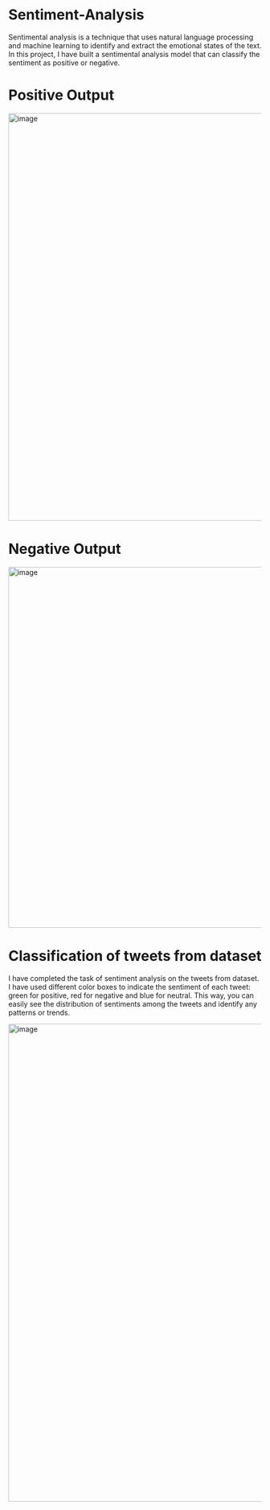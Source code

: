 # Sentiment-Analysis
Sentimental analysis is a technique that uses natural language processing and machine learning to identify and extract the emotional states of the text. In this project, I have built a sentimental analysis model that can classify the sentiment as positive or negative.

# Positive Output
<img width="811" alt="image" src="https://github.com/pradyumnagnaik/Sentiment-Analysis/assets/135484402/eb3388a0-7e26-4ae5-acd6-cbd865f04b7f">

# Negative Output
<img width="718" alt="image" src="https://github.com/pradyumnagnaik/Sentiment-Analysis/assets/135484402/cc81e5f7-f716-483b-825e-1d719508b9fb">

# Classification of tweets from dataset

I have completed the task of sentiment analysis on the tweets from dataset. I have used different color boxes to indicate the sentiment of each tweet: green for positive, red for negative and blue for neutral. This way, you can easily see the distribution of sentiments among the tweets and identify any patterns or trends.

<img width="951" alt="image" src="https://github.com/pradyumnagnaik/Sentiment-Analysis/assets/135484402/327d5645-15d6-4b9a-8cf0-15f03ba2d2b9">
